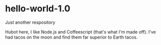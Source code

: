 # hello-world-1.0
Just another respository

Hubot here, I like Node.js and Coffeescript (that's what I'm made off). 
I've had tacos on the moon and find them far superior to Earth tacos. 
